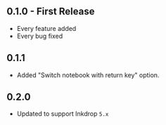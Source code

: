 ## 0.1.0 - First Release
* Every feature added
* Every bug fixed

## 0.1.1
* Added "Switch notebook with return key" option.

## 0.2.0
* Updated to support Inkdrop `5.x`
